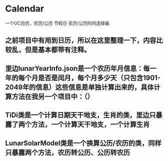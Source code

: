 # Calendar
一个OC日历，农历/公历 节假日 农历/公历时间选择器

## 之前项目中有用到日历，所以在这里整理一下，内容比较乱，但是基本都带有注释。

## 里边lunarYearInfo.json是一个农历年月信息：每一年的每个月是否是闰月，每个月多少天（只包含1901-2049年的信息）这些信息是单独计算出来的，具体计算方法在我另一个项目中：（）

## TiDi类是一个计算日期天干地支，生肖的类，里边只暴露了两个方法，一个计算天干地支，一个计算生肖

## LunarSolarModel类是一个换算公历/农历的类，同样只暴露两个方法，农历转公历、公历转农历
